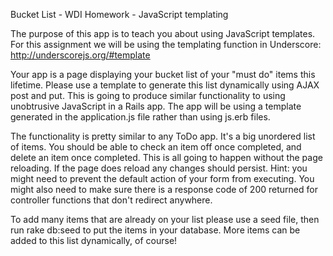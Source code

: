 Bucket List - WDI Homework - JavaScript templating

The purpose of this app is to teach you about using JavaScript templates.
For this assignment we will be using the templating function in Underscore: http://underscorejs.org/#template

Your app is a page displaying your bucket list of your "must do" items this lifetime.
Please use a template to generate this list dynamically using AJAX post
and put. This is going to produce similar functionality to using unobtrusive JavaScript in a Rails app. The app will be using a 
template generated in the application.js file rather than using js.erb files.

The functionality is pretty similar to any ToDo app. It's a big unordered list of items. You should be able to check an item off once completed, and delete an item once completed. This is all going to happen without the page reloading. If the page does reload any changes should persist. Hint: you might need to prevent the default action of your form from executing. You might also need to make sure there is a response code of 200 returned for controller functions that don't redirect anywhere.

To add many items that are already on your list please use a seed file, then run rake db:seed to put the items in your database. More items can be added to this list dynamically, of course!

